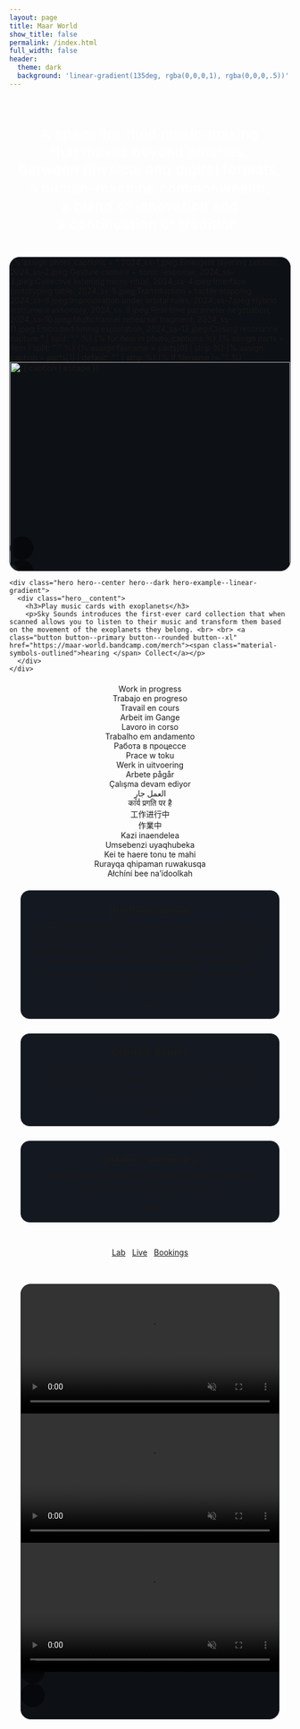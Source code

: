 ```yaml
---
layout: page
title: Maar World
show_title: false
permalink: /index.html
full_width: false
header:
  theme: dark
  background: 'linear-gradient(135deg, rgba(0,0,0,1), rgba(0,0,0,.5))'
---
```


<!-- HERO (single rotating line, smooth slide+fade every 1.5s) -->
<div class="hero hero--center hero--statement rotating-hero single-line">
  <div class="hero__content">
    <div class="rotator rotator--single rotator-sync" aria-live="polite">
      <div class="rotator-viewport">
        <div class="rotator-track">
          <span class="rot-line">A space for fluid music‑making</span>
          <span class="rot-line">that moves beyond binaries,</span>
          <span class="rot-line">between physical and digital formats,</span>
          <span class="rot-line">a human–machine commonwealth,</span>
          <span class="rot-line">a blend of innovation and</span>
          <span class="rot-line">a continuation of tradition.</span>
        </div>
      </div>
    </div>
  </div>
</div>

<!-- PHOTO SWIPER -->
<section class="section-block section-block--photos">
  <div style="max-width:1180px;margin:0 auto;padding:0 0.0rem;">
    <div class="swiper my-3 swiper-demo swiper-demo--image swiper-demo--home">
      <div class="swiper__wrapper">
        {% assign photo_captions = "
        2024_ss-1.jpeg:Emergent layering session,
        2024_ss-2.jpeg:Gesture capture + sonic response,
        2024_ss-3.jpeg:Collective listening micro‑ritual,
        2024_ss-4.jpeg:Interface prototyping table,
        2024_ss-5.jpeg:Transduction + tactile mapping,
        2024_ss-6.jpeg:Improvisation under orbital rules,
        2024_ss-7.jpeg:Hybrid instrument assembly,
        2024_ss-8.jpeg:Real‑time parameter negotiation,
        2024_ss-10.jpeg:Multichannel rehearsal fragment,
        2024_ss-11.jpeg:Embodied timing exploration,
        2024_ss-12.jpeg:Closing resonance capture
        " | split: "," %}
        {% for item in photo_captions %}
          {% assign parts = item | split: ":" %}
          {% assign filename = parts[0] | strip %}
          {% assign caption = parts[1] | default: "" | strip %}
          {% if filename != "" %}
          <div class="swiper__slide">
            <img class="lightbox-ignore" src="/img/collect-landing/{{ filename }}" alt="{{ caption | escape }}"/>
            <div class="slide-caption">{{ caption }}</div>
          </div>
          {% endif %}
        {% endfor %}
      </div>
      <div class="swiper__button swiper__button--prev fas fa-chevron-left"></div>
      <div class="swiper__button swiper__button--next fas fa-chevron-right"></div>
    </div>
  </div>

    <div class="hero hero--center hero--dark hero-example--linear-gradient">
      <div class="hero__content">
        <h3>Play music cards with exoplanets</h3>
        <p>Sky Sounds introduces the first-ever card collection that when scanned allows you to listen to their music and transform them based on the movement of the exoplanets they belong. <br> <br> <a class="button button--primary button--rounded button--xl" href="https://maar-world.bandcamp.com/merch"><span class="material-symbols-outlined">hearing </span> Collect</a></p>
      </div>
    </div>
</section>

<!-- WORK IN PROGRESS -->
<section class="section-block section-block--wip">
  <div class="wip-section" style="max-width:960px;margin:0 auto;padding:0 1.25rem;">
    <div class="hero hero--center hero--statement rotating-hero single-line hero--wip">
      <div class="hero__content">
        <div class="rotator rotator--wip rotator-sync" aria-label="Work in progress translations" aria-live="polite">
          <div class="rotator-viewport">
            <div class="rotator-track">
              <span class="rot-line">Work in progress</span>
              <span class="rot-line">Trabajo en progreso</span>
              <span class="rot-line">Travail en cours</span>
              <span class="rot-line">Arbeit im Gange</span>
              <span class="rot-line">Lavoro in corso</span>
              <span class="rot-line">Trabalho em andamento</span>
              <span class="rot-line">Работа в процессе</span>
              <span class="rot-line">Prace w toku</span>
              <span class="rot-line">Werk in uitvoering</span>
              <span class="rot-line">Arbete pågår</span>
              <span class="rot-line">Çalışma devam ediyor</span>
              <span class="rot-line">العمل جارٍ</span>
              <span class="rot-line">कार्य प्रगति पर है</span>
              <span class="rot-line">工作进行中</span>
              <span class="rot-line">作業中</span>
              <span class="rot-line">Kazi inaendelea</span>
              <span class="rot-line">Umsebenzi uyaqhubeka</span>
              <span class="rot-line">Kei te haere tonu te mahi</span>
              <span class="rot-line">Rurayqa qhipaman ruwakusqa</span>
              <span class="rot-line">Ałchíní bee na’ídoolkah</span>
            </div>
          </div>
        </div>
      </div>
    </div>
    <div style="display:grid;gap:1.6rem;">
      <div class="wip-card" style="background:#141820;padding:1.25rem 1.15rem;border:1px solid #232a33;border-radius:16px;">
        <h4 style="margin:.1rem 0 .55rem;font-size:1.15rem;">plantasia.space</h4>
        <p style="margin:0 0 .9rem;line-height:1.5;opacity:.9;">
          <strong>plantasia.space</strong> is a platform designed for interactive music releases. It simplifies the creation and customization of Orbiters and Entangled Worlds, and allows artists to upload music that users can listen to and remix in real time. The platform encourages innovation through playful music interaction and healthy sensory exploration.
        </p>
        <a href="https://plantasia.space" class="button button--outline button--rounded" style="font-size:.8rem;">Visit</a>
      </div>
      <div class="wip-card" style="background:#141820;padding:1.25rem 1.15rem;border:1px solid #232a33;border-radius:16px;">
        <h4 style="margin:.1rem 0 .55rem;font-size:1.15rem;">Orbits & Bodies</h4>
        <p style="margin:0 0 .9rem;line-height:1.5;opacity:.9;">Orbits and Bodies explores the entanglement of embodied gesture, astronomical data, and networked computation  in real‑time audiovisual space.</p>
        <a href="/lab/en/orbits-and-bodies.html" class="button button--outline button--rounded" style="font-size:.8rem;">Read</a>
      </div>
      <div class="wip-card" style="background:#141820;padding:1.25rem 1.15rem;border:1px solid #232a33;border-radius:16px;">
        <h4 style="margin:.1rem 0 .55rem;font-size:1.15rem;">Orbiters Orchestra</h4>
        <p style="margin:0 0 .9rem;line-height:1.5;opacity:.9;">Collaborative workshop instrument: card‑driven layering generating an emergent orbital score.</p>
        <a href="/lab/en/ip-orchestra" class="button button--outline button--rounded" style="font-size:.8rem;">Open</a>
      </div>
      <div style="display:flex;gap:.75rem;flex-wrap:wrap;justify-content:center;margin-top:1.25rem;">
        <a href="/lab" class="button button--outline-error button--rounded">Lab</a>
        <a href="/landings" class="button button--outline-error button--rounded">Live</a>
        <a href="/bookings" class="button button--outline-error button--rounded">Bookings</a>
      </div>
    </div>
  </div>
</section>

<style>
/***** Unified vertical spacing (refined) *****/
.section-block { margin-top:2rem; }
@media (min-width:800px){ .section-block { margin-top:2.75rem; } }
/* First swiper immediately after hero: slightly tighter */
.section-block--photos { margin-top:1.25rem; }
/* WIP after photos keeps standard rhythm */
.section-block--wip { margin-top:1.25rem !important; }
/* Video swiper gets a bit more separation */
.section-block--videos { margin-top:3rem; }
@media (min-width:1000px){ .section-block--videos { margin-top:3.5rem; } }
</style>

<!-- VIDEO SWIPER MOVED TO BOTTOM -->
<section class="section-block section-block--videos">
  <div style="max-width:1180px;margin:0 auto;padding:0 1.25rem;">
    <div class="swiper my-3 swiper-demo swiper-demo--digital">
      <div class="swiper__wrapper">
        <div class="swiper__slide">
          <div class="video-frame">
            <video src="/img/collect-landing/digital-1.mp4" autoplay muted loop playsinline></video>
          </div>
        </div>
        <div class="swiper__slide">
          <div class="video-frame">
            <video src="/img/collect-landing/digital-2.mp4" autoplay muted loop playsinline></video>
          </div>
        </div>
        <div class="swiper__slide">
          <div class="video-frame">
            <video src="/img/collect-landing/digital-3.mp4" autoplay muted loop playsinline></video>
          </div>
        </div>
      </div>
      <div class="swiper__button swiper__button--prev fas fa-chevron-left"></div>
      <div class="swiper__button swiper__button--next fas fa-chevron-right"></div>
    </div>
  </div>
</section>

<!-- SWIPER INIT -->
<script>
  {%- include scripts/lib/swiper.js -%}
  (function(){
    function initSwiper(sel){
      if (typeof window.jQuery !== 'undefined' && window.jQuery(sel).swiper) {
        window.jQuery(sel).swiper({ animation:true });
      } else if (window.SwiperLite) {
        document.querySelectorAll(sel).forEach(function(el){
          new SwiperLite(el, { animation:true });
        });
      }
    }
    var SOURCES = (window.TEXT_VARIABLES && window.TEXT_VARIABLES.sources) || {};
    function start(){
      initSwiper('.swiper-demo--home');
      initSwiper('.swiper-demo--digital');
    }
    if (window.Lazyload && SOURCES.jquery){
      window.Lazyload.js(SOURCES.jquery, start);
    } else {
      document.addEventListener('DOMContentLoaded', start);
    }
  })();
</script>

<style>
  .swiper-demo--home,
  .swiper-demo--digital {
    --swiper-border-radius:18px;
    position:relative;
    border:1px solid #262d36;
    border-radius:var(--swiper-border-radius);
    overflow:hidden;
    background:#0d1014;
  }
  .swiper-demo--home .swiper__slide,
  .swiper-demo--digital .swiper__slide { position:relative; }

  .swiper-demo--home .swiper__slide img {
    width:100%; display:block; object-fit:cover;
  }

  .swiper-demo--digital .video-frame {
    width:100%;
    background:#000;
    display:flex;
    align-items:center;
    justify-content:center;
    padding:0;
  }
  .swiper-demo--digital .video-frame video {
    width:100%;
    height:auto;
    max-height:780px;
    object-fit:contain;
  }

  .swiper-demo--home .slide-caption {
    position:absolute;left:0;bottom:0;width:100%;
    padding:.6rem .85rem;font-size:.75rem;letter-spacing:.04em;line-height:1.25;
    background:linear-gradient(180deg,rgba(0,0,0,0) 0%,rgba(0,0,0,.65) 88%);
    color:#f5f6f7;
  }

  /* FIX: center icons in arrow buttons */
  .swiper-demo--home .swiper__button,
  .swiper-demo--digital .swiper__button {
    background:rgba(0,0,0,.45);
    backdrop-filter:blur(4px);
    color:#fff;
    width:42px;
    height:42px;
    font-size:16px;
    border-radius:50%;
    top:50%;
    transform:translateY(-50%);
    transition:.25s;
    display:flex;              /* center fix */
    align-items:center;        /* center vertically */
    justify-content:center;    /* center horizontally */
    line-height:1;             /* avoid vertical offset */
    padding:0;
  }
  .swiper-demo--home .swiper__button:hover,
  .swiper-demo--digital .swiper__button:hover {
    background:rgba(255,0,222,.75);
  }
  /* Optional: precise left/right placement */
  .swiper-demo--home .swiper__button--prev,
  .swiper-demo--digital .swiper__button--prev { left:10px; }
  .swiper-demo--home .swiper__button--next,
  .swiper-demo--digital .swiper__button--next { right:10px; }

  @media (min-width:920px){
    .swiper-demo--home { max-height:560px; }
    .swiper-demo--digital { max-height:none; }
  }
</style>

<!-- UPDATED (replace previous ROTATOR SCRIPT + related minor CSS improvements) -->
<script>
(function(){
  const DWELL = 3600; // ms each line fully visible
  const MOVE  = 680;  // ms transition
  const EASE  = 'cubic-bezier(.65,.05,.25,1)';
  const rotators = Array.from(document.querySelectorAll('.rotator-sync'));
  if(!rotators.length) return;

  function computeMaxHeight(r){
    const {track,viewport} = r.__rt;
    let maxH = 0;
    const prevT = track.style.transition;
    const prevX = track.style.transform;
    track.style.transition='none';
    track.style.transform='translateY(0)';
    for(const child of track.children){
      const h = child.getBoundingClientRect().height;
      if(h>maxH) maxH=h;
    }
    viewport.style.height = maxH + 'px';
    track.style.transition = prevT;
    track.style.transform  = prevX;
  }

  rotators.forEach(r=>{
    const viewport = r.querySelector('.rotator-viewport');
    const track    = r.querySelector('.rotator-track');
    if(!viewport||!track) return;
    r.__rt = {viewport,track,running:true};
    viewport.classList.add('rotator-init');
    // Wait for layout settle
    requestAnimationFrame(()=>{ computeMaxHeight(r); viewport.classList.remove('rotator-init'); });
    r.addEventListener('mouseenter',()=>r.__rt.running=false);
    r.addEventListener('mouseleave',()=>{ if(!r.__rt.running) r.__rt.running=true; });
  });

  function advance(r){
    if(!r.__rt.running) return;
    const {track} = r.__rt;
    const first = track.children[0];
    const next  = track.children[1];
    if(!first||!next) return;
    const h = first.getBoundingClientRect().height; // height locked by viewport
    track.style.transition = `transform ${MOVE}ms ${EASE}`;
    first.classList.add('fade-out');
    next.classList.add('fade-in');
    track.style.transform = `translateY(-${h}px)`;
    const done=()=>{
      track.removeEventListener('transitionend',done);
      track.style.transition='none';
      track.appendChild(first);
      track.style.transform='translateY(0)';
      first.classList.remove('fade-out');
      track.children[0].classList.remove('fade-in');
    };
    track.addEventListener('transitionend',done);
  }

  function tick(){ rotators.forEach(advance); }
  setTimeout(()=>{ tick(); setInterval(tick, DWELL); }, DWELL);

  let resizeTimer;
  window.addEventListener('resize', ()=>{
    clearTimeout(resizeTimer);
    resizeTimer = setTimeout(()=> rotators.forEach(computeMaxHeight), 140);
  });

  if(window.matchMedia('(prefers-reduced-motion: reduce)').matches){ rotators.forEach(r=>r.__rt.running=false); }
})();
</script>

<style>
/* Minor rotator viewport transition (shared) */
.rotator-viewport.rotator-init { opacity:0; }
.rotator-viewport { transition:opacity .35s ease; }
.rotator-viewport:not(.rotator-init){ opacity:1; }
</style>

<!-- ROTATOR STYLES (append / merge) -->
<style>
.rotating-hero.single-line { padding: 3.2rem 1rem 1.4rem; }
.rotator--single { max-width: 1040px; margin: 0 auto; text-align: center; position: relative; }
.rotator-viewport { overflow: hidden; position: relative; width: 100%; }
.rotator-track { display: flex; flex-direction: column; will-change: transform; }
/* Unified rotator line style (matches bottom rotator) */
.rotator--single .rot-line { font-size:1.55rem; line-height:1.3; font-weight:500; letter-spacing:.03em; color:#fff; padding:0; margin:0; opacity:1; transition:opacity .4s ease; text-wrap:balance; white-space:normal; }
@media (max-width:640px){ .rotating-hero.single-line { padding: 2.6rem 1rem 1rem; } .rotator--single .rot-line { font-size:1.28rem; } }
.rotator--single .rot-line.fade-out { opacity:0; transition:opacity .4s ease; }
.rotator--single .rot-line.fade-in { opacity:0; animation:fadeInLine .55s forwards; }
@keyframes fadeInLine { 0% { opacity:0; transform:translateY(6px);} 60% { opacity:1; transform:translateY(0);} 100% { opacity:1; transform:translateY(0);} }
.rotator--single:hover .rot-line, .rotator--single:focus-within .rot-line { filter:brightness(1.05); }
</style>

<style>
/* Page-specific overrides only (global spacing & rotator in custom.scss) */
.wip-section, .wip-section h4, .wip-card, .wip-card p { text-align:center; }
.wip-card a.button { display:inline-block; }
.section-block--wip { margin-top:1.25rem !important; }
.hero--wip { padding-top:0 !important; padding-bottom:.6rem; }
</style>

<style>
/* Photo swiper adjustments: hide captions + uniform height with side crop */
.swiper-demo--home .slide-caption { display:none !important; }
.swiper-demo--home { --home-swiper-h-mobile:320px; --home-swiper-h-desktop:520px; }
.swiper-demo--home .swiper__wrapper, .swiper-demo--home .swiper__slide { height:var(--home-swiper-h-mobile); }
@media (min-width:900px){ .swiper-demo--home .swiper__wrapper, .swiper-demo--home .swiper__slide { height:var(--home-swiper-h-desktop); } }
.swiper-demo--home .swiper__slide { overflow:hidden; }
.swiper-demo--home .swiper__slide img { height:100%; width:auto; max-width:none; object-fit:cover; object-position:center; }
</style>

